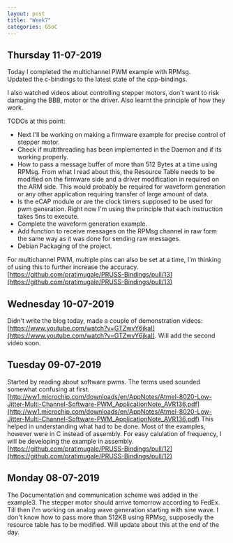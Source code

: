 ```yaml
---
layout: post
title: "Week7"
categories: GSoC
---
```

## Thursday 11-07-2019
Today I completed the multichannel PWM example with RPMsg. <br>
Updated the c-bindings to the latest state of the cpp-bindings.<br>

I also watched videos about controlling stepper motors, don't want to risk damaging the BBB, motor or the driver. Also learnt the principle of how they work.

TODOs at this point: 
- Next I'll be working on making a firmware example for precise control of stepper motor.
- Check if multithreading has been implemented in the Daemon and if its working properly.
- How to pass a message buffer of more than 512 Bytes at a time using RPMsg. From what I read about this, the Resource Table needs to be modified on the firmware side and a driver modification in required on the ARM side. This would probably be required for waveform generation or any other application requiring transfer of large amount of data.
- Is the eCAP module or are the clock timers supposed to be used for pwm generation. Right now I'm using the principle that each instruction takes 5ns to execute.
- Complete the waveform generation example.
- Add function to receive messages on the RPMsg channel in raw form the same way as it was done for sending raw messages.
- Debian Packaging of the project.

For multichannel PWM, multiple pins can also be set at a time, I'm thinking of using this to further increase the accuracy.
[https://github.com/pratimugale/PRUSS-Bindings/pull/13](https://github.com/pratimugale/PRUSS-Bindings/pull/13)

## Wednesday 10-07-2019
Didn't write the blog today, made a couple of demonstration videos: [https://www.youtube.com/watch?v=GTZwvY6jkaI](https://www.youtube.com/watch?v=GTZwvY6jkaI). Will add the second video soon.

## Tuesday 09-07-2019
Started by reading about software pwms. The terms used sounded somewhat confusing at first. [http://ww1.microchip.com/downloads/en/AppNotes/Atmel-8020-Low-Jitter-Multi-Channel-Software-PWM_ApplicationNote_AVR136.pdf](http://ww1.microchip.com/downloads/en/AppNotes/Atmel-8020-Low-Jitter-Multi-Channel-Software-PWM_ApplicationNote_AVR136.pdf) This helped in understanding what had to be done. Most of the examples, however were in C instead of assembly. For easy calulation of frequency, I will be developing the example in assembly.
[https://github.com/pratimugale/PRUSS-Bindings/pull/12](https://github.com/pratimugale/PRUSS-Bindings/pull/12)

## Monday 08-07-2019
The Documentation and communication scheme was added in the example3. The stepper motor should arrive tomorrow according to FedEx. Till then I'm working on analog wave generation starting with sine wave. I don't know how to pass more than 512KB using RPMsg, supposedly the resource table has to be modified. Will update about this at the end of the day.
